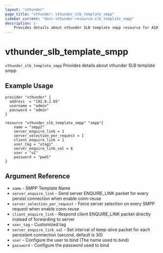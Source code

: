 ```yaml
---
layout: "vthunder"
page_title: "vthunder: vthunder_slb_template_smpp"
sidebar_current: "docs-vthunder-resource-slb_template_smpp"
description: |-
    Provides details about vthunder SLB template smpp resource for A10
---
```


# vthunder\_slb\_template\_smpp

`vthunder_slb_template_smpp` Provides details about vthunder SLB template smpp
## Example Usage


```hcl
provider "vthunder" {
  address  = "192.0.2.65"
  username = "admin"
  password = "admin"
}

resource "vthunder_slb_template_smpp" "smpp"{
    name = "smpp2"
    server_enquire_link = 1
    server_selection_per_request = 1
    client_enquire_link = 1
    user_tag = "utag1"
    server_enquire_link_val = 6
    user = "u1"
    password = "pwd1"
}
```

## Argument Reference

* `name` - SMPP Template Name
* `server_enquire_link` - Send server ENQUIRE_LINK packet for every persist connection when enable conn-reuse
* `server_selection_per_request` - Force server selection on every SMPP request when enable conn-reuse
* `client_enquire_link` - Respond client ENQUIRE_LINK packet directly instead of forwarding to server
* `user_tag` - Customized tag
* `server_enquire_link_val` - Set interval of keep-alive packet for each persistent connection (second, default is 30)
* `user` - Configure the user to bind (The name used to bind)
* `password` - Configure the password used to bind





